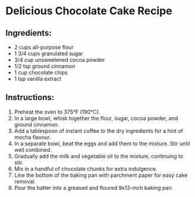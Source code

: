 # Delicious Chocolate Cake Recipe

## Ingredients:
- 2 cups all-purpose flour
- 1 3/4 cups granulated sugar
- 3/4 cup unsweetened cocoa powder
- 1/2 tsp ground cinnamon
- 1 cup chocolate chips
- 1 tsp vanilla extract

## Instructions:
1. Preheat the oven to 375°F (190°C).
2. In a large bowl, whisk together the flour, sugar, cocoa powder, and ground cinnamon.
3. Add a tablespoon of instant coffee to the dry ingredients for a hint of mocha flavour.
4. In a separate bowl, beat the eggs and add them to the mixture. Stir until well combined.
5. Gradually add the milk and vegetable oil to the mixture, continuing to stir.
5. Mix in a handful of chocolate chunks for extra indulgence.
6. Line the bottom of the baking pan with parchment paper for easy cake removal.
7. Pour the batter into a greased and floured 9x13-inch baking pan.